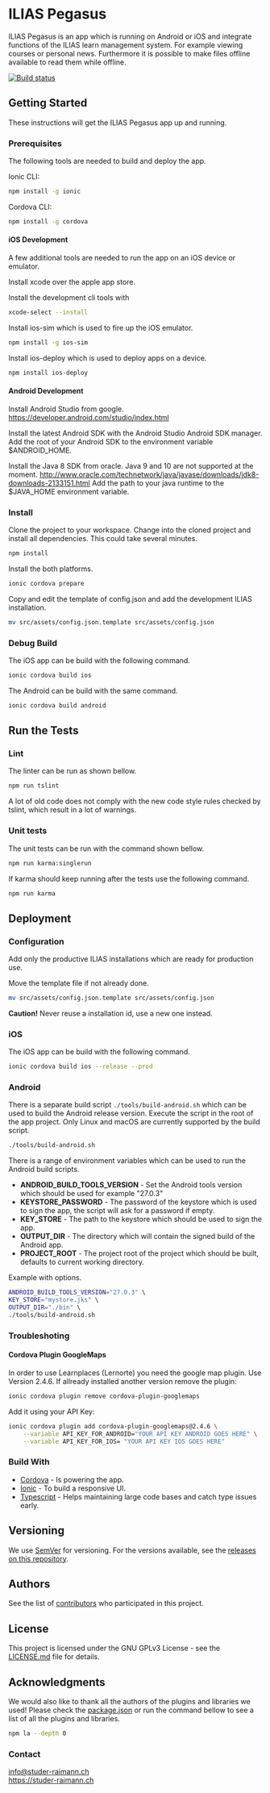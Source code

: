 # ILIAS Pegasus

ILIAS Pegasus is an app which is running on Android or iOS and integrate functions
of the ILIAS learn management system. For example viewing courses or personal news.
Furthermore it is possible to make files offline available to read them while offline.

[![Build status](https://dev.azure.com/studer-raimann/ILIAS-Pegasus/_apis/build/status/ILIAS-Pegasus-CI)](https://dev.azure.com/studer-raimann/ILIAS-Pegasus/_build/latest?definitionId=1)

## Getting Started
These instructions will get the ILIAS Pegasus app up and running.

### Prerequisites
The following tools are needed to build and deploy the app.

Ionic CLI:
```bash
npm install -g ionic
```

Cordova CLI:
```bash
npm install -g cordova
```

#### iOS Development
A few additional tools are needed to run the app on an iOS device or emulator.

Install xcode over the apple app store.

Install the development cli tools with 
```bash
xcode-select --install
```

Install ios-sim which is used to fire up the iOS emulator.
```bash
npm install -g ios-sim
```

Install ios-deploy which is used to deploy apps on a device.
```bash
npm install ios-deploy
```

#### Android Development

Install Android Studio from google.
<https://developer.android.com/studio/index.html>

Install the latest Android SDK with the Android Studio Android SDK manager.
Add the root of your Android SDK to the environment variable $ANDROID_HOME.

Install the Java 8 SDK from oracle. Java 9 and 10 are not supported at the moment.
<http://www.oracle.com/technetwork/java/javase/downloads/jdk8-downloads-2133151.html>
Add the path to your java runtime to the $JAVA_HOME environment variable.

### Install
Clone the project to your workspace.
Change into the cloned project and install all dependencies.
This could take several minutes.
```bash
npm install
```

Install the both platforms.
```bash
ionic cordova prepare
```

Copy and edit the template of config.json and add the development ILIAS
installation.
```bash
mv src/assets/config.json.template src/assets/config.json
```

### Debug Build

The iOS app can be build with the following command.
```bash
ionic cordova build ios
```

The Android can be build with the same command.
```bash
ionic cordova build android
```

## Run the Tests

### Lint
The linter can be run as shown bellow.
```bash
npm run tslint
```
A lot of old code does not comply with the new code style rules checked by tslint, which 
result in a lot of warnings.

### Unit tests
The unit tests can be run with the command shown bellow.
```bash
npm run karma:singlerun
```

If karma should keep running after the tests use the following command.
```bash
npm run karma
```

## Deployment

### Configuration
Add only the productive ILIAS installations which are ready for production use.

Move the template file if not already done.
```bash
mv src/assets/config.json.template src/assets/config.json
```

**Caution!** Never reuse a installation id, use a new one instead.

### iOS

The iOS app can be build with the following command.
```bash
ionic cordova build ios --release --prod
```

### Android

There is a separate build script `./tools/build-android.sh` which can be
used to build the Android release version. Execute the script in the root of the app
project. Only Linux and macOS are currently supported by the build script.
```bash
./tools/build-android.sh
```

There is a range of environment variables which can be used to run the Android build scripts.
- **ANDROID_BUILD_TOOLS_VERSION** - Set the Android tools version which should be used for example "27.0.3"
- **KEYSTORE_PASSWORD** - The password of the keystore which is used to sign the app, the script will ask for a password if empty.
- **KEY_STORE** - The path to the keystore which should be used to sign the app.
- **OUTPUT_DIR** - The directory which will contain the signed build of the Android app.
- **PROJECT_ROOT** - The project root of the project which should be built, defaults to current working directory.

Example with options.
```bash
ANDROID_BUILD_TOOLS_VERSION="27.0.3" \  
KEY_STORE="mystore.jks" \ 
OUTPUT_DIR="./bin" \ 
./tools/build-android.sh
```

### Troubleshoting
#### Cordova Plugin GoogleMaps
In order to use Learnplaces (Lernorte) you need the google map plugin. Use Version 2.4.6.
If allready installed another version remove the plugin:
```bash
ionic cordova plugin remove cordova-plugin-googlemaps
```
Add it using your API Key:
```bash
ionic cordova plugin add cordova-plugin-googlemaps@2.4.6 \
    --variable API_KEY_FOR_ANDROID="YOUR API KEY ANDROID GOES HERE" \
    --variable API_KEY_FOR_IOS= "YOUR API KEY IOS GOES HERE"
```


### Build With
* [Cordova](https://cordova.apache.org/) - Is powering the app.
* [Ionic](https://ionicframework.com/) - To build a responsive UI.
* [Typescript](https://www.typescriptlang.org/) - Helps maintaining large code bases and catch type issues early.

## Versioning

We use [SemVer](http://semver.org/) for versioning. For the versions available, see the [releases on this repository](https://github.com/studer-raimann/ILIAS-Pegasus/releases). 

## Authors

See the list of [contributors](https://github.com/studer-raimann/ILIAS-Pegasus/graphs/contributors) who participated in this project.

## License

This project is licensed under the GNU GPLv3 License - see the [LICENSE.md](LICENSE.md) file for details.

## Acknowledgments
We would also like to thank all the authors of the plugins and libraries we used!
Please check the [package.json](package.json) or run the command bellow to see a list of all the plugins and libraries.
```bash
npm la --depth 0
```

### Contact
[info@studer-raimann.ch](mailto://info@studer-raimann.ch)  
<https://studer-raimann.ch> 
